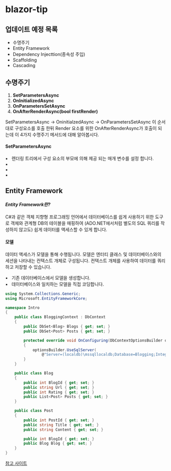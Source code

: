 # blazor-tip
## 업데이트 예정 목록
 * 수명주기
 * Entity Framework
 * Dependency Injecttion(종속성 주입)
 * Scaffolding
 * Cascading

## 수명주기
1. **SetParametersAsync**
1. **OnInitializedAsync**
1. **OnParametersSetAsync**
1. **OnAfterRenderAsync(bool firstRender)**

SetParametersAsync → OninitialzedAsync → OnParametersSetAsync 이 순서대로 구성요소를 호출 한뒤 Render 요소를 위한 OnAfterRenderAsync가 호출이 되는데
이 4가지 수명주기 메서드에 대해 알아봅시다.

#### SetParametersAsync
▪️ &nbsp; 렌더링 트리에서 구성 요소의 부모에 의해 제공 되는 매개 변수를 설정 합니다.    
▪️ &nbsp;     
▪️ &nbsp;     
▪️ &nbsp;     

## Entity Framework
#### _Entity Framework란?_
C#과 같은 객체 지향형 프로그래밍 언어에서 데이터베이스를 쉽게 사용하기 위한 도구로 객체와 관계형 DB의 테이블을 매핑하여 (ADO.NET에서처럼 별도의 SQL 쿼리를 작성하지 않고도) 쉽게 데이터를 액세스할 수 있게 합니다.

#### 모델
데이터 액세스가 모델을 통해 수행됩니다. 모델은 엔터티 클래스 및 데이터베이스와의 세션을 나타내는 컨텍스트 개체로 구성됩니다. 컨텍스트 개체를 사용하여 데이터를 쿼리하고 저장할 수 있습니다.
     
▪️ &nbsp; 기존 데이터베이스에서 모델을 생성합니다.    
▪️ &nbsp; 데이터베이스와 일치하는 모델을 직접 코딩합니다.    

```csharp
using System.Collections.Generic;
using Microsoft.EntityFrameworkCore;

namespace Intro
{
    public class BloggingContext : DbContext
    {
        public DbSet<Blog> Blogs { get; set; }
        public DbSet<Post> Posts { get; set; }

        protected override void OnConfiguring(DbContextOptionsBuilder optionsBuilder)
        {
            optionsBuilder.UseSqlServer(
                @"Server=(localdb)\mssqllocaldb;Database=Blogging;Integrated Security=True");
        }
    }

    public class Blog
    {
        public int BlogId { get; set; }
        public string Url { get; set; }
        public int Rating { get; set; }
        public List<Post> Posts { get; set; }
    }

    public class Post
    {
        public int PostId { get; set; }
        public string Title { get; set; }
        public string Content { get; set; }

        public int BlogId { get; set; }
        public Blog Blog { get; set; }
    }
}
```
[참고 사이트](https://docs.microsoft.com/ko-kr/ef/core/) 
